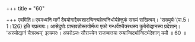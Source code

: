 +++
title = "60"

+++
एवमिति॥ एवमध्वनि मार्गे दैवयोगाद्दैववशादचिन्त्यहेत्वनिर्धार्यहेत्तुकं सख्यं सखित्वम्। 'सख्युर्यः'(पा.5।1।126) इति यप्रत्ययः। आसेदुषोः प्राप्तवतोस्तयोर्मध्य एको गन्धर्वश्चैत्ररथस्य कुबेरोद्यानस्य प्रदेशान्। 'अस्योद्यानं चैत्ररथम्' इत्यमरः। अपरोऽजः सौराज्येन राजन्वत्तया रम्यान्विदर्भान्विदर्भदेशान् ययौ ॥ 60 ॥